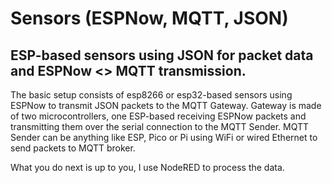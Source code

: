 # Sensors (ESPNow, MQTT, JSON)

## ESP-based sensors using JSON for packet data and ESPNow &lt;> MQTT transmission.

The basic setup consists of esp8266 or esp32-based sensors using ESPNow to transmit JSON packets to the MQTT Gateway.
Gateway is made of two microcontrollers, one ESP-based receiving ESPNow packets and transmitting them over the serial connection to the MQTT Sender.
MQTT Sender can be anything like ESP, Pico or Pi using WiFi or wired Ethernet to send packets to MQTT broker.

What you do next is up to you, I use NodeRED to process the data.

